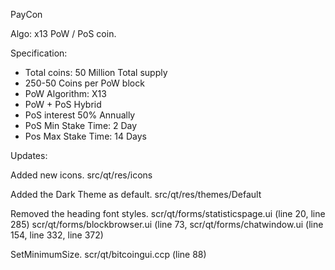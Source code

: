 
PayCon 

Algo: x13 PoW / PoS coin.

Specification:
- Total coins: 50 Million Total supply
- 250-50 Coins per PoW block
- PoW Algorithm: X13
- PoW + PoS Hybrid
- PoS interest 50% Annually
- PoS Min Stake Time: 2 Day
- Pos Max Stake Time: 14 Days

Updates:

Added new icons.
src/qt/res/icons

Added the Dark Theme as default. 
src/qt/res/themes/Default

Removed the heading font styles.
scr/qt/forms/statisticspage.ui	(line 20, line 285)
scr/qt/forms/blockbrowser.ui	(line 73, 
scr/qt/forms/chatwindow.ui	(line 154, line 332, line 372)

SetMinimumSize.
	scr/qt/bitcoingui.ccp (line 88)

